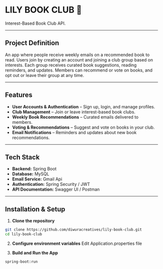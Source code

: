 # LILY BOOK CLUB 🌸

Interest-Based Book Club API.

---

##  Project Definition
An app where people receive weekly emails on a recommended book to read.
Users join by creating an account and joining a club group based on interests.
Each group receives curated book suggestions, reading reminders, and updates.
Members can recommend or vote on books, and opt out or leave their group at any time.

---

## Features
- **User Accounts & Authentication** – Sign up, login, and manage profiles.
- **Club Management** – Join or leave interest-based book clubs.
- **Weekly Book Recommendations** – Curated emails delivered to members.
- **Voting & Recommendations** – Suggest and vote on books in your club.
- **Email Notifications** – Reminders and updates about new book recommendations.

---

##  Tech Stack
- **Backend:** Spring Boot
- **Database:** MySQL
- **Email Service:**  Gmail Api
- **Authentication:** Spring Security / JWT
- **API Documentation:** Swagger UI / Postman

---

##  Installation & Setup
1. **Clone the repository**
```bash
git clone https://github.com/diwuracreatives/lily-book-club.git
cd lily-book-club
```
2. **Configure environment variables**
Edit Application.properties file

3. **Build and Run the App**
```bash
spring-boot:run
```